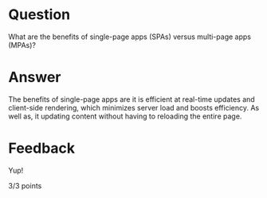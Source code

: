 # Question

What are the benefits of single-page apps (SPAs) versus multi-page apps (MPAs)?

# Answer

The benefits of single-page apps are it is efficient at real-time updates and client-side rendering, which minimizes server load and boosts efficiency. As well as, it updating content without having to reloading the entire page. 

# Feedback

Yup!

3/3 points